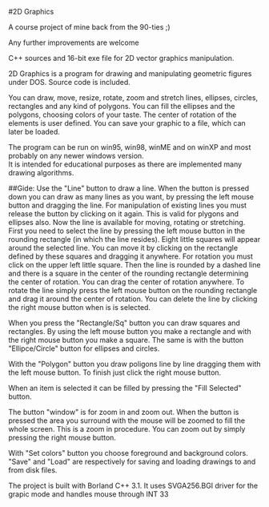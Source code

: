 #2D Graphics

A course project of mine back from the 90-ties ;)

Any further improvements are welcome


C++ sources and 16-bit exe file for 2D vector graphics manipulation.

2D Graphics is a program for drawing and manipulating geometric
figures under DOS. Source code is included.

You can draw, move, resize, rotate, zoom and stretch lines,
ellipses, circles, rectangles and any kind of polygons. You can fill
the ellipses and the polygons, choosing colors of your taste.
The center of rotation of the elements is user defined.
You can save your graphic to a file, which can later be loaded.

The program can be run on win95, win98, winME and on winXP and most probably on any newer windows version.  
It is intended for educational purposes as there are implemented many drawing algorithms.

##Gide:
Use the "Line" button to draw a line. When the button is pressed down
you can draw as many lines as you want, by pressing the left mouse button and dragging
the line. For manipulation of existing lines
you must release the button by clicking on it again.
This is valid for plygons and ellipses also.
Now the line is available for moving, rotating or stretching.
First you need to select the line by pressing the left mouse button
in the rounding rectangle (in which the line resides).
Eight little squares will appear around  the selected line. You can
move it by clicking on the rectangle defined by these squares and
dragging it anywhere.
For rotation you must click on the upper left little square. Then the line
is rounded by a dashed line and there is a square in the center of the 
rounding rectangle determining the center of rotation. You can drag the center
of rotation anywhere. To rotate the line simply press the left mouse button
on the rounding rectangle and drag it around the center of rotation.
You can delete the line by clicking the right mouse button when is is selected.

When you press the "Rectangle/Sq" button you can draw squares and rectangles.
By using the left mouse button you make a rectangle and with the right
mouse button you make a square.
The same is with the button "Ellipce/Circle" button for ellipses and circles.

With the "Polygon" button you draw poligons line by line dragging them with
the left mouse button. To finish just click the right mouse button.

When an item is selected it can be filled by pressing the "Fill Selected" button.

The button "window" is for zoom in and zoom out. When the button is pressed
the area you surround with the mouse will be zoomed to fill the whole screen.
This is a zoom in procedure. You can zoom out by simply pressing the right
mouse button.

With "Set colors" button you choose foreground and background colors.
"Save" and "Load" are respectively for saving and loading drawings to and from
disk files.

The project is built with Borland C++ 3.1. It uses SVGA256.BGI driver
for the grapic mode and handles mouse through INT 33
